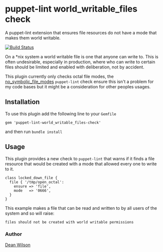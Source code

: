 # puppet-lint world_writable_files check #

A puppet-lint extension that ensures file resources do not have a mode
that makes them world writable.

[![Build Status](https://travis-ci.org/deanwilson/puppet-lint-world_writable_files-check.svg?branch=master)](https://travis-ci.org/deanwilson/puppet-lint-world_writable_files-check)

On a *nix system a world writable file is one that anyone can write to.
This is often undesirable, especially in production, where who can
write to certain files should be limited and enabled with deliberation,
not by accident.

This plugin currently only checks octal file modes, the
[no_symbolic_file_modes](https://github.com/deanwilson/puppet-lint-no_symbolic_file_modes-check)
`puppet-lint` check ensure this isn't a problem for my code bases but it
might be a consideration for other peoples usages.

## Installation ##

To use this plugin add the following line to your `Gemfile`

    gem 'puppet-lint-world_writable_files-check'

and then run `bundle install`

## Usage ##

This plugin provides a new check to `puppet-lint` that warns if it finds
a file resource that would be created with a mode that allowed every one
to write to it.

    class locked_down_file {
      file { '/tmp/open_octal':
        ensure => 'file',
        mode   => '0666',
      }
    }

This example makes a file that can be read and written to by all users
of the system and so will raise:

    files should not be created with world writable permissions

### Author ###
[Dean Wilson](http://www.unixdaemon.net)

